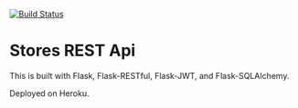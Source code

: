 [![Build Status](https://travis-ci.org/llama-hedge/stores-rest-api-testing.svg?branch=master)](https://travis-ci.org/llama-hedge/stores-rest-api-testing)

# Stores REST Api

This is built with Flask, Flask-RESTful, Flask-JWT, and Flask-SQLAlchemy.

Deployed on Heroku.
